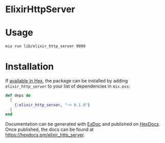 # ElixirHttpServer

# Usage
```bash
mix run lib/elixir_http_server 9999
```

# Installation

If [available in Hex](https://hex.pm/docs/publish), the package can be installed
by adding `elixir_http_server` to your list of dependencies in `mix.exs`:

```elixir
def deps do
  [
    {:elixir_http_server, "~> 0.1.0"}
  ]
end
```

Documentation can be generated with [ExDoc](https://github.com/elixir-lang/ex_doc)
and published on [HexDocs](https://hexdocs.pm). Once published, the docs can
be found at <https://hexdocs.pm/elixir_http_server>.

